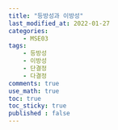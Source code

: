 ```yaml
---
title: "등방성과 이방성"
last_modified_at: 2022-01-27
categories:
    - MSE03
tags:
    - 등방성
    - 이방성
    - 단결정
    - 다결정
comments: true
use_math: true
toc: true
toc_sticky: true
published : false
---
```

